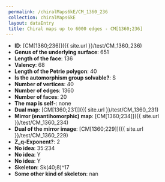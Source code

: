 ```yaml
--- 
 permalink: /chiralMaps6kE/CM_1360_236 
 collection: chiralMaps6kE
 layout: dataEntry
 title: Chiral maps up to 6000 edges - CM[1360;236]
---
```


- **ID**: [CM[1360;236]]({{ site.url }}/test/CM_1360_236)
- **Genus of the underlying surface**: 651
- **Length of the face**: 136
- **Valency**: 68
- **Length of the Petrie polygon**: 40
- **Is the automorphism group solvable?**: S
- **Number of vertices**: 40
- **Number of edges**: 1360
- **Number of faces**: 20
- **The map is self-**: none
- **Dual map**: [CM[1360;231]]({{ site.url }}/test/CM_1360_231)
- **Mirror (enantihomorphic) map**: [CM[1360;234]]({{ site.url }}/test/CM_1360_234)
- **Dual of the mirror image**: [CM[1360;229]]({{ site.url }}/test/CM_1360_229)
- **Z_q-Exponent?**: 2
- **No idea**:  35:234
- **No idea**: Y
- **No idea**: Y
- **Skeleton**: Sk(40;8)^17
- **Some other kind of skeleton**: nan
